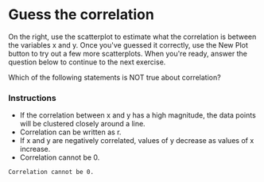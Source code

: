 # Guess the correlation
On the right, use the scatterplot to estimate what the correlation is between the variables x and y. Once you've guessed it correctly, use the New Plot button to try out a few more scatterplots. When you're ready, answer the question below to continue to the next exercise.

Which of the following statements is NOT true about correlation?

### Instructions


* If the correlation between x and y has a high magnitude, the data points will be clustered closely around a line.
* Correlation can be written as r.
* If x and y are negatively correlated, values of y decrease as values of x increase.
* Correlation cannot be 0.

``` output
Correlation cannot be 0.

```

